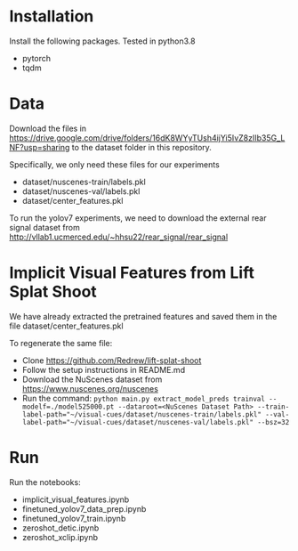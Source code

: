 # Installation
Install the following packages. Tested in python3.8

* pytorch
* tqdm

# Data
Download the files in https://drive.google.com/drive/folders/16dK8WYyTUsh4ijYi5IvZ8zIIb35G_LNF?usp=sharing to the dataset folder in this repository.

Specifically, we only need these files for our experiments
* dataset/nuscenes-train/labels.pkl
* dataset/nuscenes-val/labels.pkl
* dataset/center_features.pkl

To run the yolov7 experiments, we need to download the external rear signal dataset from http://vllab1.ucmerced.edu/~hhsu22/rear_signal/rear_signal

# Implicit Visual Features from Lift Splat Shoot
We have already extracted the pretrained features and saved them in the file dataset/center_features.pkl

To regenerate the same file:
* Clone https://github.com/Redrew/lift-splat-shoot
* Follow the setup instructions in README.md
* Download the NuScenes dataset from https://www.nuscenes.org/nuscenes
* Run the command: `python main.py extract_model_preds trainval --modelf=./model525000.pt --dataroot=<NuScenes Dataset Path> --train-label-path="~/visual-cues/dataset/nuscenes-train/labels.pkl" --val-label-path="~/visual-cues/dataset/nuscenes-val/labels.pkl" --bsz=32`

# Run
Run the notebooks:
* implicit_visual_features.ipynb
* finetuned_yolov7_data_prep.ipynb
* finetuned_yolov7_train.ipynb
* zeroshot_detic.ipynb
* zeroshot_xclip.ipynb
